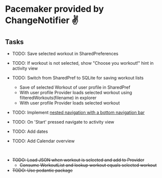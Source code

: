 # Pacemaker provided by ChangeNotifier ✌️

## Tasks

- TODO: Save selected workout in SharedPreferences
- TODO: If workout is not selected, show "Choose you workout!" hint in activity view
- TODO: Switch from SharedPref to SQLite for saving workout lists
  - Save of selected Workout of user profile in SharedPref
  - With user profile Provider loads selected workout using filteredWorkouts(filename) in explorer
  - With user profile Provider loads selected workout

- TODO: Implement [nested navigation with a bottom navigation bar](https://medium.com/@Mr_Pepe/nested-navigation-with-a-bottom-navigation-bar-using-flutter-d3c5086fbcdc)
- TODO: On 'Start' pressed navigate to activity view
- TODO: Add dates
- TODO: Add Calendar overview

&nbsp;

- ~~TODO: Load JSON when workout is selected and add to Provider~~
  - ~~Consume WorkoutList and lookup workout equals selected workout~~
- ~~TODO: Use pedantic package~~
